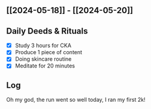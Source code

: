 ## [[2024-05-18]] - [[2024-05-20]]

## Daily Deeds & Rituals

- [x] Study 3 hours for CKA
- [x] Produce 1 piece of content
- [x] Doing skincare routine
- [x] Meditate for 20 minutes

## Log

 Oh my god, the run went so well today, I ran my first 2k!
